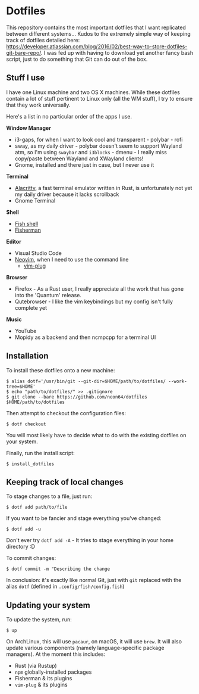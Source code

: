 # Dotfiles


This repository contains the most important dotfiles that I want replicated between different systems...
Kudos to the extremely simple way of keeping track of dotfiles detailed here: https://developer.atlassian.com/blog/2016/02/best-way-to-store-dotfiles-git-bare-repo/.
I was fed up with having to download yet another fancy bash script, just to do something that Git can do out of the box.

## Stuff I use

I have one Linux machine and two OS X machines. While these dotfiles contain a lot of stuff pertinent to Linux only (all the WM stuff), I try to ensure that they work universally.

Here's a list in no particular order of the apps I use.

**Window Manager**
 - i3-gaps, for when I want to look cool and transparent
        - polybar
        - rofi
 - sway, as my daily driver
        - polybar doesn't seem to support Wayland atm, so I'm using `swaybar` and `i3blocks`
        - dmenu
        - I really miss copy/paste between Wayland and XWayland clients! 
 - Gnome, installed and there just in case, but I never use it

**Terminal**
 - [Alacritty](https://github.com/jwilm/alacritty/), a fast terminal emulator written in Rust, is unfortunately not yet my daily driver because it lacks scrollback
 - Gnome Terminal

**Shell**
 - [Fish shell](https://fishshell.com/)
 - [Fisherman](https://github.com/fisherman/fisherman)

**Editor**
 - Visual Studio Code
 - [Neovim](https://github.com/neovim/neovim), when I need to use the command line
     - [vim-plug](https://github.com/junegunn/vim-plug)

**Browser**
 - Firefox - As a Rust user, I really appreciate all the work that has gone into the 'Quantum' release.
 - Qutebrowser - I like the vim keybindings but my config isn't fully complete yet

**Music**
 - YouTube
 - Mopidy as a backend and then ncmpcpp for a terminal UI

## Installation

To install these dotfiles onto a new machine:

    $ alias dotf='/usr/bin/git --git-dir=$HOME/path/to/dotfiles/ --work-tree=$HOME'
    $ echo "path/to/dotfiles/" >> .gitignore
    $ git clone --bare https://github.com/neon64/dotfiles $HOME/path/to/dotfiles

Then attempt to checkout the configuration files:

    $ dotf checkout

You will most likely have to decide what to do with the existing dotfiles on your system.

Finally, run the install script:

    $ install_dotfiles

## Keeping track of local changes

To stage changes to a file, just run:

    $ dotf add path/to/file

If you want to be fancier and stage everything you've changed:

    $ dotf add -u

Don't ever try `dotf add -A` - It tries to stage everything in your home directory :D

To commit changes:

    $ dotf commit -m "Describing the change

In conclusion: it's exactly like normal Git, just with `git` replaced with the alias `dotf` (defined in `.config/fish/config.fish`)

## Updating your system

To update the system, run:

    $ up

On ArchLinux, this will use `pacaur`, on macOS, it will use `brew`.
It will also update various components (namely language-specific package managers). At the moment this includes:

- Rust (via Rustup)
- `npm` globally-installed packages
- Fisherman & its plugins
- `vim-plug` & its plugins
